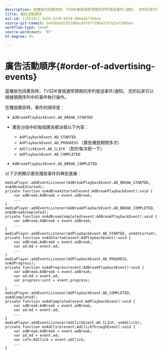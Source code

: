```yaml
---
description: 當播放包括廣告時，TVSDK會按通常預期的序列發送事件/通知。 您的玩家可以根據預期序列中的事件執行操作。
title: 廣告活動順序
exl-id: 131b1dc1-3a59-4276-b639-d004ab7394ea
source-git-commit: be43bbbd1051886c8979ff590a3197b2a7249b6a
workflow-type: tm+mt
source-wordcount: '97'
ht-degree: 0%

---
```


# 廣告活動順序{#order-of-advertising-events}

當播放包括廣告時，TVSDK會按通常預期的序列發送事件/通知。 您的玩家可以根據預期序列中的事件執行操作。

<!--<a id="section_69E3CCBC57BB48399799876E83908348"></a>-->

在播放廣告時，事件的順序是：

* `AdBreakPlaybackEvent.AD_BREAK_STARTED`
* 廣告分段中的每個廣告都派發以下內容：

   * `AdPlaybackEvent.AD_STARTED`
   * `AdPlaybackEvent.AD_PROGRESS` （廣告播放期間多次）
   * `AdClickEvent.AD_CLICK` （對於每次按一下）
   * `AdPlaybackEvent.AD_COMPLETED`

* `AdBreakPlaybackEvent.AD_BREAK_COMPLETED`

以下示例顯示廣告播放事件的典型進展：

```
mediaPlayer.addEventListener(AdBreakPlaybackEvent.AD_BREAK_STARTED, onAdBreakStarted); 
private function onAdBreakStarted(event:AdBreakPlaybackEvent):void { 
    var adBreak:AdBreak = event.adBreak; 
    ... 
} 
mediaPlayer.addEventListener(AdBreakPlaybackEvent.AD_BREAK_COMPLETED, onAdBreakCompleted); 
private function onAdBreakCompleted(event:AdBreakPlaybackEvent):void { 
    var adBreak:AdBreak = event.adBreak; 
    ... 
} 
mediaPlayer.addEventListener(AdPlaybackEvent.AD_STARTED, onAdStarted); 
private function onAdStarted(event:AdPlaybackEvent):void { 
    var adBreak:AdBreak = event.adBreak; 
    var ad:Ad = event.ad; 
    ... 
} 
mediaPlayer.addEventListener(AdPlaybackEvent.AD_PROGRESS, onAdProgress); 
private function onAdProgress(event:AdBreakPlaybackEvent):void { 
    var adBreak:AdBreak = event.adBreak; 
    var ad:Ad = event.ad;  
    var progress:uint = event.progress; 
    ... 
} 
mediaPlayer.addEventListener(AdPlaybackEvent.AD_COMPLETED, onAdCompleted); 
private function onAdCompleted(event:AdPlaybackEvent):void { 
    var adBreak:AdBreak = event.adBreak; 
    var ad:Ad = event.ad; 
    ... 
} 
mediaPlayer.addEventListener(AdClickEvent.AD_CLICK, onAdClick); 
private function onAdClick(event:AdClickThroughEvent):void { 
    var adBreak:AdBreak = event.adBreak; 
    var ad:Ad = event.ad; 
    var info:AdClick = event.adClick; 
    ... 
} 
```

